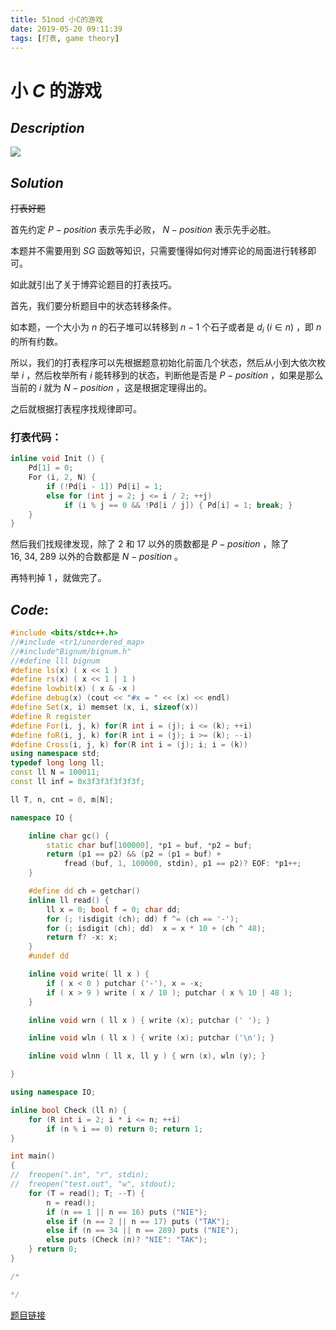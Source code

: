 ```yaml
---
title: 51nod 小C的游戏
date: 2019-05-20 09:11:39
tags: [打表, game theory]
---
```


# 小 $C$ 的游戏



## $Description$

![](https://s2.ax1x.com/2019/05/20/EvteIO.png)



## $Solution$ 

~~打表好题~~

首先约定 $P-position$ 表示先手必败， $N-position$ 表示先手必胜。

本题并不需要用到 $SG$ 函数等知识，只需要懂得如何对博弈论的局面进行转移即可。

如此就引出了关于博弈论题目的打表技巧。

首先，我们要分析题目中的状态转移条件。

如本题，一个大小为 $n$ 的石子堆可以转移到 $n - 1$ 个石子或者是 $d_i\ (i \in n)$ ，即 $n$ 的所有约数。

所以，我们的打表程序可以先根据题意初始化前面几个状态，然后从小到大依次枚举 $i$ ，然后枚举所有 $i$ 能转移到的状态，判断他是否是 $P-position$ ，如果是那么当前的 $i$ 就为 $N-position$ ，这是根据定理得出的。

之后就根据打表程序找规律即可。

### 打表代码：

```cpp
inline void Init () {
    Pd[1] = 0;
    For (i, 2, N) {
        if (!Pd[i - 1]) Pd[i] = 1;
        else for (int j = 2; j <= i / 2; ++j)
            if (i % j == 0 && !Pd[i / j]) { Pd[i] = 1; break; }
    }
}
```



然后我们找规律发现，除了 $2$ 和 $17$ 以外的质数都是 $P-position$ ，除了 $16,\ 34,\ 289$ 以外的合数都是 $N-position$ 。

再特判掉 $1$ ，就做完了。



## $Code:$

```cpp
#include <bits/stdc++.h>
//#include <tr1/unordered_map>
//#include"Bignum/bignum.h"
//#define lll bignum
#define ls(x) ( x << 1 )
#define rs(x) ( x << 1 | 1 )
#define lowbit(x) ( x & -x )
#define debug(x) (cout << "#x = " << (x) << endl)
#define Set(x, i) memset (x, i, sizeof(x))
#define R register
#define For(i, j, k) for(R int i = (j); i <= (k); ++i)
#define foR(i, j, k) for(R int i = (j); i >= (k); --i)
#define Cross(i, j, k) for(R int i = (j); i; i = (k))
using namespace std;
typedef long long ll;
const ll N = 100011;
const ll inf = 0x3f3f3f3f3f3f;

ll T, n, cnt = 0, m[N];

namespace IO {

    inline char gc() {
        static char buf[100000], *p1 = buf, *p2 = buf;
        return (p1 == p2) && (p2 = (p1 = buf) +
            fread (buf, 1, 100000, stdin), p1 == p2)? EOF: *p1++;
    }

    #define dd ch = getchar()
    inline ll read() {
        ll x = 0; bool f = 0; char dd;
        for (; !isdigit (ch); dd) f ^= (ch == '-');
        for (; isdigit (ch); dd)  x = x * 10 + (ch ^ 48);
        return f? -x: x;
    }
    #undef dd

    inline void write( ll x ) {
        if ( x < 0 ) putchar ('-'), x = -x;
        if ( x > 9 ) write ( x / 10 ); putchar ( x % 10 | 48 );
    }

    inline void wrn ( ll x ) { write (x); putchar (' '); }

    inline void wln ( ll x ) { write (x); putchar ('\n'); }

    inline void wlnn ( ll x, ll y ) { wrn (x), wln (y); }

}

using namespace IO;

inline bool Check (ll n) {
    for (R int i = 2; i * i <= n; ++i)
        if (n % i == 0) return 0; return 1;
}

int main()
{
//  freopen(".in", "r", stdin);
//  freopen("test.out", "w", stdout);
    for (T = read(); T; --T) {
        n = read();
        if (n == 1 || n == 16) puts ("NIE");
        else if (n == 2 || n == 17) puts ("TAK");
        else if (n == 34 || n == 289) puts ("NIE");
        else puts (Check (n)? "NIE": "TAK");
    } return 0;
}

/*

*/

```

[题目链接](<http://www.51nod.com/Challenge/Problem.html#!#problemId=1831>)